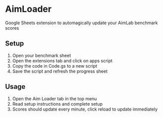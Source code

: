 # AimLoader
Google Sheets extension to automagically update your AimLab benchmark scores

## Setup
1. Open your benchmark sheet
2. Open the extensions tab and click on apps script
3. Copy the code in Code.gs to a new script
4. Save the script and refresh the progress sheet

## Usage
1. Open the Aim Loader tab in the top menu
2. Read setup instructions and complete setup
3. Scores should update every minute, click reload to update immediately

